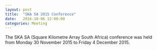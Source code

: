 ```yaml
---
layout: post
title:  "SKA SA 2015 Conference"
date:   2016-10-06 12:00:00
categories: Meeting
---
```


The SKA SA (Square Kilometre Array South Africa) conference was held from Monday 30 November 2015 to Friday 4 December 2015.

